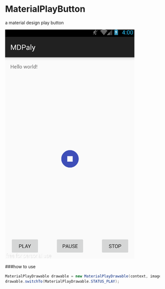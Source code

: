 # MaterialPlayButton

a material design play button

![](./demo.gif)

###how to use
```java
MaterialPlayDrawable drawable = new MaterialPlayDrawable(context, imageView);
drawable.switchTo(MaterialPlayDrawable.STATUS_PLAY);
```
